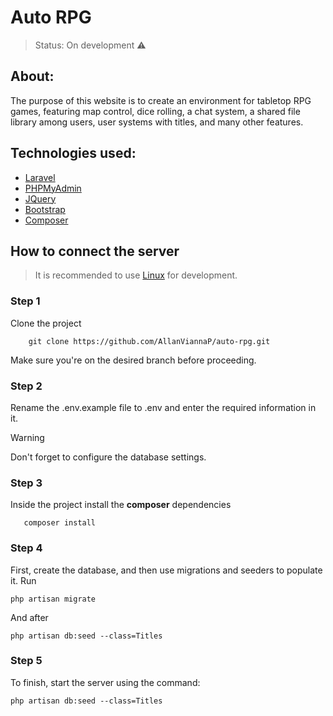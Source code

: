 # Auto RPG 
> Status: On development ⚠️


## **About**:

The purpose of this website is to create an environment for tabletop RPG games, featuring map control, dice rolling, a chat system, a shared file library among users, user systems with titles, and many other features. 

## **Technologies used**:
* [Laravel](https://laravel.com/)
* [PHPMyAdmin](https://www.phpmyadmin.net/)
* [JQuery](https://jquery.com/)
* [Bootstrap](https://getbootstrap.com/)
* [Composer](https://getcomposer.org/)
  
## **How to connect the server**
>  It is recommended to use [Linux](https://linuxmint.com/) for development.

### Step 1

Clone the project 
```
    git clone https://github.com/AllanViannaP/auto-rpg.git
```
Make sure you're on the desired branch before proceeding.


### Step 2

Rename the .env.example file to .env and enter the required information in it.
> [!WARNING]
> Don't forget to configure the database settings.

### Step 3

Inside the project install the **composer** dependencies
```
   composer install 
```

### Step 4

First, create the database, and then use migrations and seeders to populate it.
Run
```
php artisan migrate
```
And after 
```
php artisan db:seed --class=Titles
```

### Step 5

To finish, start the server using the command:
```
php artisan db:seed --class=Titles
```
